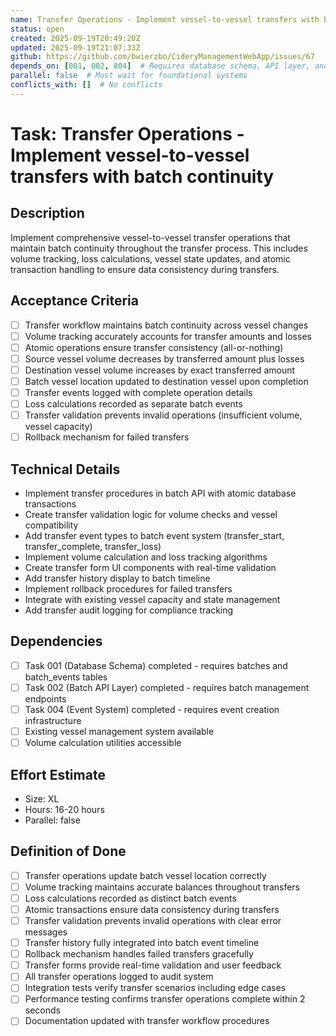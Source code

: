 ```yaml
---
name: Transfer Operations - Implement vessel-to-vessel transfers with batch continuity
status: open
created: 2025-09-19T20:49:20Z
updated: 2025-09-19T21:07:33Z
github: https://github.com/bwierzbo/CideryManagementWebApp/issues/67
depends_on: [001, 002, 004]  # Requires database schema, API layer, and event system
parallel: false  # Must wait for foundational systems
conflicts_with: []  # No conflicts
---
```


# Task: Transfer Operations - Implement vessel-to-vessel transfers with batch continuity

## Description
Implement comprehensive vessel-to-vessel transfer operations that maintain batch continuity throughout the transfer process. This includes volume tracking, loss calculations, vessel state updates, and atomic transaction handling to ensure data consistency during transfers.

## Acceptance Criteria
- [ ] Transfer workflow maintains batch continuity across vessel changes
- [ ] Volume tracking accurately accounts for transfer amounts and losses
- [ ] Atomic operations ensure transfer consistency (all-or-nothing)
- [ ] Source vessel volume decreases by transferred amount plus losses
- [ ] Destination vessel volume increases by exact transferred amount
- [ ] Batch vessel location updated to destination vessel upon completion
- [ ] Transfer events logged with complete operation details
- [ ] Loss calculations recorded as separate batch events
- [ ] Transfer validation prevents invalid operations (insufficient volume, vessel capacity)
- [ ] Rollback mechanism for failed transfers

## Technical Details
- Implement transfer procedures in batch API with atomic database transactions
- Create transfer validation logic for volume checks and vessel compatibility
- Add transfer event types to batch event system (transfer_start, transfer_complete, transfer_loss)
- Implement volume calculation and loss tracking algorithms
- Create transfer form UI components with real-time validation
- Add transfer history display to batch timeline
- Implement rollback procedures for failed transfers
- Integrate with existing vessel capacity and state management
- Add transfer audit logging for compliance tracking

## Dependencies
- [ ] Task 001 (Database Schema) completed - requires batches and batch_events tables
- [ ] Task 002 (Batch API Layer) completed - requires batch management endpoints
- [ ] Task 004 (Event System) completed - requires event creation infrastructure
- [ ] Existing vessel management system available
- [ ] Volume calculation utilities accessible

## Effort Estimate
- Size: XL
- Hours: 16-20 hours
- Parallel: false

## Definition of Done
- [ ] Transfer operations update batch vessel location correctly
- [ ] Volume tracking maintains accurate balances throughout transfers
- [ ] Loss calculations recorded as distinct batch events
- [ ] Atomic transactions ensure data consistency during transfers
- [ ] Transfer validation prevents invalid operations with clear error messages
- [ ] Transfer history fully integrated into batch event timeline
- [ ] Rollback mechanism handles failed transfers gracefully
- [ ] Transfer forms provide real-time validation and user feedback
- [ ] All transfer operations logged to audit system
- [ ] Integration tests verify transfer scenarios including edge cases
- [ ] Performance testing confirms transfer operations complete within 2 seconds
- [ ] Documentation updated with transfer workflow procedures